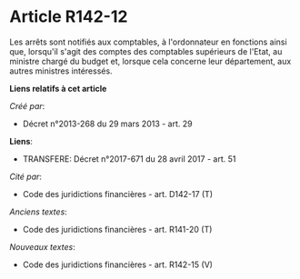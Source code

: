# Article R142-12

Les arrêts sont notifiés aux comptables, à l'ordonnateur en fonctions ainsi que, lorsqu'il s'agit des comptes des comptables
supérieurs de l'Etat, au ministre chargé du budget et, lorsque cela concerne leur département, aux autres ministres
intéressés.

**Liens relatifs à cet article**

_Créé par_:

  - Décret n°2013-268 du 29 mars 2013 - art. 29

**Liens**:

  - TRANSFERE: Décret n°2017-671 du 28 avril 2017 - art. 51

_Cité par_:

  - Code des juridictions financières - art. D142-17 (T)

_Anciens textes_:

  - Code des juridictions financières - art. R141-20 (T)

_Nouveaux textes_:

  - Code des juridictions financières - art. R142-15 (V)
